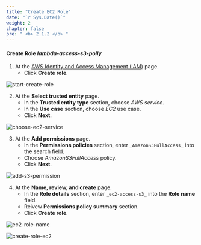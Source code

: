 ```yaml
---
title: "Create EC2 Role"
date: "`r Sys.Date()`"
weight: 2
chapter: false
pre: " <b> 2.1.2 </b> "
---
```


#### Create Role **_lambda-access-s3-polly_**

1. At the [AWS Identity and Access Management (IAM)](https://aws.amazon.com/iam/) page.
   - Click **Create role**.

![start-create-role](/images/create-role/start-create-role-2.png)

2. At the **Select trusted entity** page.
   - In the **Trusted entity type** section, choose _AWS service_.
   - In the **Use case** section, choose _EC2_ use case.
   - Click **Next**.

![choose-ec2-service](/images/create-role/choose-ec2-service.png)

3. At the **Add permissions** page.
   - In the **Permissions policies** section, enter `_AmazonS3FullAccess_` into the search field.
   - Choose _AmazonS3FullAccess_ policy.
   - Click **Next**.

![add-s3-permission](/images/create-role/add-s3-permission-to-ec2.png)

4. At the **Name, review, and create** page.
   - In the **Role details** section, enter `_ec2-access-s3_` into the **Role name** field.
   - Reivew **Permissions policy summary** section.
   - Click **Create role**.

![ec2-role-name](/images/create-role/ec2-role-name.png)

![create-role-ec2](/images/create-role/create-role-ec2.png)
